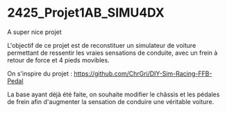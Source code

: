 # 2425_Projet1AB_SIMU4DX
A super nice projet

 L'objectif de ce projet est de reconstituer un simulateur de voiture permettant de ressentir les vraies sensations de conduite, avec un frein à retour de force et 4 pieds movibles.
 
 On s'inspire du projet : https://github.com/ChrGri/DIY-Sim-Racing-FFB-Pedal

 La base ayant déjà été faite, on souhaite modifier le châssis et les pédales de frein afin d'augmenter la sensation de conduire une véritable voiture.
 
